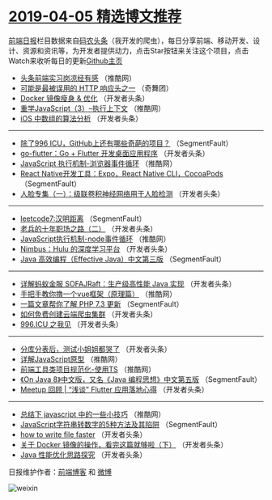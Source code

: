 # [2019-04-05 精选博文推荐](http://hao.caibaojian.com/date/2019/04/05)

[前端日报](http://caibaojian.com/c/news)栏目数据来自[码农头条](http://hao.caibaojian.com/)（我开发的爬虫），每日分享前端、移动开发、设计、资源和资讯等，为开发者提供动力，点击Star按钮来关注这个项目，点击Watch来收听每日的更新[Github主页](https://github.com/kujian/frontendDaily)
* [头条前端实习岗凉经有感](http://hao.caibaojian.com/106292.html) （推酷网）
* [可能是最被误用的 HTTP 响应头之一](http://hao.caibaojian.com/106388.html) （奇舞团）
* [Docker 镜像瘦身 &amp; 优化](http://hao.caibaojian.com/106243.html) （开发者头条）
* [重学JavaScript（3）&#8211;执行上下文](http://hao.caibaojian.com/106282.html) （推酷网）
* [iOS 中数组的算法分析](http://hao.caibaojian.com/106373.html) （开发者头条）

***
* [除了996 ICU，GitHub上还有哪些奇葩的项目？](http://hao.caibaojian.com/106222.html) （SegmentFault）
* [go-flutter：Go + Flutter 开发桌面应用程序](http://hao.caibaojian.com/106254.html) （开发者头条）
* [JavaScript 执行机制-浏览器事件循环](http://hao.caibaojian.com/106299.html) （推酷网）
* [React Native开发工具：Expo，React Native CLI，CocoaPods](http://hao.caibaojian.com/106233.html) （SegmentFault）
* [人脸专集（一）：级联卷积神经网络用于人脸检测](http://hao.caibaojian.com/106265.html) （开发者头条）

***
* [leetcode7:汉明距离](http://hao.caibaojian.com/106363.html) （SegmentFault）
* [老兵的十年职场之路（二）](http://hao.caibaojian.com/106244.html) （开发者头条）
* [JavaScript执行机制-node事件循环](http://hao.caibaojian.com/106283.html) （推酷网）
* [Nimbus：Hulu 的深度学习平台](http://hao.caibaojian.com/106374.html) （开发者头条）
* [Java 高效编程（Effective Java）中文第三版](http://hao.caibaojian.com/106223.html) （SegmentFault）

***
* [详解蚂蚁金服 SOFAJRaft：生产级高性能 Java 实现](http://hao.caibaojian.com/106255.html) （开发者头条）
* [手把手教你撸一个vue框架（原理篇）](http://hao.caibaojian.com/106301.html) （推酷网）
* [一篇文章帮你了解 PHP 7.3 更新](http://hao.caibaojian.com/106234.html) （SegmentFault）
* [如何免费创建云端爬虫集群](http://hao.caibaojian.com/106266.html) （开发者头条）
* [996.ICU 之我见](http://hao.caibaojian.com/106364.html) （开发者头条）

***
* [分库分表后，测试小姐姐都哭了](http://hao.caibaojian.com/106245.html) （开发者头条）
* [详解JavaScript原型](http://hao.caibaojian.com/106284.html) （推酷网）
* [前端工具类项目规范化-使用TS](http://hao.caibaojian.com/106376.html) （推酷网）
* [《On Java 8》中文版，又名《Java 编程思想》中文第五版](http://hao.caibaojian.com/106224.html) （SegmentFault）
* [Meetup 回顾 | “浅谈” Flutter 应用落地心得](http://hao.caibaojian.com/106256.html) （开发者头条）

***
* [总结下 javascript 中的一些小技巧](http://hao.caibaojian.com/106303.html) （推酷网）
* [JavaScript字符串转数字的5种方法及其陷阱](http://hao.caibaojian.com/106235.html) （SegmentFault）
* [how to write file faster](http://hao.caibaojian.com/106267.html) （开发者头条）
* [关于 Docker 镜像的操作，看完这篇就够啦（下）](http://hao.caibaojian.com/106365.html) （开发者头条）
* [Java 性能优化思路探究](http://hao.caibaojian.com/106246.html) （开发者头条）

日报维护作者：[前端博客](http://caibaojian.com/) 和 [微博](http://caibaojian.com/go/weibo)

![weixin](https://user-images.githubusercontent.com/3055447/38468989-651132ac-3b80-11e8-8e6b-15122322a9d7.png)